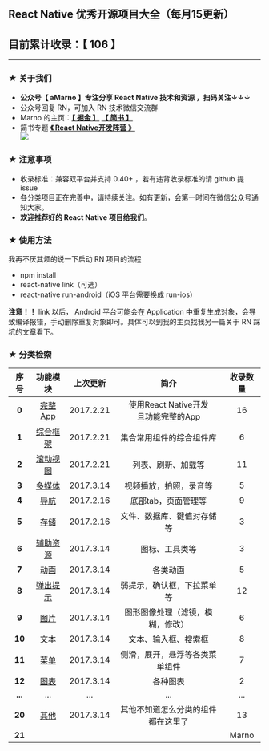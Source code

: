 ## React Native 优秀开源项目大全（每月15更新）
## 目前累计收录：【  106 】
--------

### ★ 关于我们

- **公众号【 aMarno 】专注分享 React Native 技术和资源 ，扫码关注↓↓↓**
- 公众号回复 RN，可加入 RN 技术微信交流群
- Marno 的主页：**[【 掘金 】](https://gold.xitu.io/user/56c1c513c24aa800534e85f3)** **[【 简书 】](http://www.jianshu.com/u/174a09ba6c25)**
- 简书专题 **[《 React Native开发阵营 》](http://www.jianshu.com/c/b4ce1d706d1f)**
</br>![](https://github.com/MarnoDev/react-native-open-project/blob/master/res/QR.jpg)

### ★ 注意事项

- 收录标准：兼容双平台并支持 0.40+ ，若有违背收录标准的请 github 提 issue
- 各分类项目正在完善中，请持续关注。如有更新，会第一时间在微信公众号通知大家。
- **欢迎推荐好的 React Native 项目给我们**。

### ★ 使用方法

我再不厌其烦的说一下启动 RN 项目的流程

- npm install
- react-native link（可选）
- react-native run-android（iOS 平台需要换成 run-ios）

**注意！！** link 以后， Android 平台可能会在 Application 中重复生成对象，会导致编译报错，手动删除重复对象即可。具体可以到我的主页找我另一篇关于 RN 踩坑的文章看下。


### ★ 分类检索

|序号|功能模块|上次更新|简介|收录数量|
|:---:|:---:|:---:|:---:|:---:|
|**0**|[完整App](https://github.com/MarnoDev/react-native-open-project/blob/master/category/00_FullApp.md)|2017.2.21|使用React Native开发</br>且功能完整的App|16|
|**1**|[综合框架](https://github.com/MarnoDev/react-native-open-project/blob/master/category/01_BaseFrame.md)|2017.2.21|集合常用组件的综合组件库|6|
|**2**|[滚动视图](https://github.com/MarnoDev/react-native-open-project/blob/master/category/02_ScrollView.md)|2017.2.21|列表、刷新、加载等|11|
|**3**|[多媒体](https://github.com/MarnoDev/react-native-open-project/blob/master/category/03_Media.md)|2017.3.14|视频播放，拍照，录音等|5|
|**4**|[导航](https://github.com/MarnoDev/react-native-open-project/blob/master/category/04_Navi.md)|2017.2.16|底部tab，页面管理等|9|
|**5**|[存储](https://github.com/MarnoDev/react-native-open-project/blob/master/category/05_Stroage.md)|2017.2.16|文件、数据库、键值对存储等|3|
|**6**|[辅助资源](https://github.com/MarnoDev/react-native-open-project/blob/master/category/06_Utils.md)|2017.3.14|图标、工具类等|3|
|**7**|[动画](https://github.com/MarnoDev/react-native-open-project/blob/master/category/07_Animation.md)|2017.3.14|各类动画|5|
|**8**|[弹出提示](https://github.com/MarnoDev/react-native-open-project/blob/master/category/08_PopUp.md)|2017.3.14|弱提示，确认框，下拉菜单等|12|
|**9**|[图片](https://github.com/MarnoDev/react-native-open-project/blob/master/category/09_Image.md)|2017.3.14|图形图像处理（滤镜，模糊，修改）|6|
|**10**|[文本](https://github.com/MarnoDev/react-native-open-project/blob/master/category/10_Text&Input.md)|2017.3.14|文本、输入框、搜索框|8|
|**11**|[菜单](https://github.com/MarnoDev/react-native-open-project/blob/master/category/11_Menu.md)|2017.3.14|侧滑，展开，悬浮等各类菜单组件|7|
|**12**|[图表](https://github.com/MarnoDev/react-native-open-project/blob/master/category/12_Chart.md)|2017.3.14|各种图表|2|
|**...**|...|...|...|...|
|**20**|[其他](https://github.com/MarnoDev/react-native-open-project/blob/master/category/20_Others.md)|2017.3.14|其他不知道怎么分类的组件都在这里了|13|
|**21**||||Marno|
